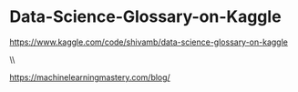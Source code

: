 # Data-Science-Glossary-on-Kaggle



https://www.kaggle.com/code/shivamb/data-science-glossary-on-kaggle

\\\



https://machinelearningmastery.com/blog/
